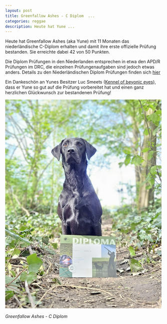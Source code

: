 ```yaml
---
layout: post
title: Greenfallow Ashes - C Diplom  ...
categories: reggae
description: Heute hat Yune ...
---
```


Heute hat Greenfallow Ashes (aka Yune) mit 11 Monaten das niederländische C-Diplom erhalten und damit ihre erste offizielle Prüfung bestanden. Sie erreichte dabei 42 von 50 Punkten. 

Die Diplom Prüfungen in den Niederlanden entsprechen in etwa den APD/R Prüfungen im DRC, die einzelnen Prüfungenaufgaben sind jedoch etwas anders. Details zu den Niederländischen Diplom Prüfungen finden sich 
<a href="https://www.labradorkring.nl/jacht/uitleg-proeven-jachthonden/">hier</a>

<p>Ein Dankeschön an Yunes Besitzer Luc Smeets (<a href="https://beyonic-labradors.nl/">Kennel of beyonic eyes</a>), dass er Yune so gut auf die Prüfung vorbereitet hat und einen ganz herzlichen Glückwunsch zur bestandenen Prüfung!</p>

<img src="/litters/fotos-a-wurf/pruefungen/yune-c-diplom.jpeg" title="Yune" width="500">
<p style="font-style: italic;">Greenfallow Ashes - C Diplom</p>


